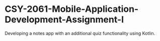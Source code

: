 # CSY-2061-Mobile-Application-Development-Assignment-I
Developing a notes app with an additional quiz functionality using Kotlin.

